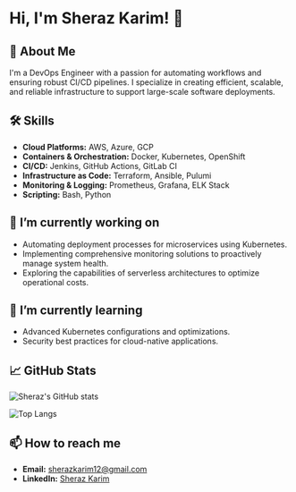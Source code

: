 # Hi, I'm Sheraz Karim! 👋

## 🚀 About Me
I'm a DevOps Engineer with a passion for automating workflows and ensuring robust CI/CD pipelines. I specialize in creating efficient, scalable, and reliable infrastructure to support large-scale software deployments.

## 🛠 Skills
- **Cloud Platforms:** AWS, Azure, GCP
- **Containers & Orchestration:** Docker, Kubernetes, OpenShift
- **CI/CD:** Jenkins, GitHub Actions, GitLab CI
- **Infrastructure as Code:** Terraform, Ansible, Pulumi
- **Monitoring & Logging:** Prometheus, Grafana, ELK Stack
- **Scripting:** Bash, Python

## 🔭 I’m currently working on
- Automating deployment processes for microservices using Kubernetes.
- Implementing comprehensive monitoring solutions to proactively manage system health.
- Exploring the capabilities of serverless architectures to optimize operational costs.

## 🌱 I’m currently learning
- Advanced Kubernetes configurations and optimizations.
- Security best practices for cloud-native applications.

## 📈 GitHub Stats

![Sheraz's GitHub stats](https://github-readme-stats.vercel.app/api?username=sherazkarim1&show_icons=true&theme=radical)

![Top Langs](https://github-readme-stats.vercel.app/api/top-langs/?username=sherazkarim1&layout=compact&theme=radical)

## 📫 How to reach me
- **Email:** sherazkarim12@gmail.com
- **LinkedIn:** [Sheraz Karim](https://www.linkedin.com/in/sheraz-karim-3b3149244/)
